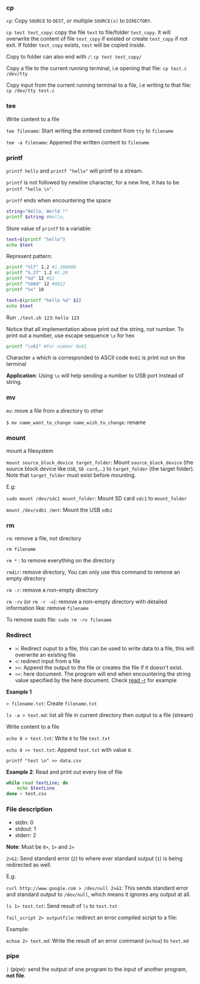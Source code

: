 ### cp

``cp``: Copy ``SOURCE`` to ``DEST``, or multiple ``SOURCE(s)`` to ``DIRECTORY``.

``cp test test_copy``: copy the file ``test`` to file/folder ``test_copy``. It will overwrite the content of file ``test_copy`` if existed or create ``test_copy`` if not exit. If folder ``test_copy`` exists, ``test`` will be copied inside.

Copy to folder can also end with ``/``: ``cp test test_copy/``

Copy a file to the current running terminal, i.e opening that file: ``cp test.c /dev/tty``

Copy input from the current running terminal to a file, i.e writing to that file: ``cp /dev/tty test.c``

### tee

Write content to a file

``tee filename``: Start writing the entered content from ``tty`` to ``filename``

``tee -a filename``: Appened the written content to ``filename``

### printf

``printf hello`` and ``printf "hello"`` will printf to a stream.

``printf`` is not followed by newline character, for a new line, it has to be ``printf "hello \n"``.

``printf`` ends when encountering the space

```sh
string="Hello, World !"
printf $string #Hello,
```

Store value of ``printf`` to a variable:

```sh
text=$(printf "hello")
echo $text
```

Represent pattern:

```sh
printf "%lf" 1.2 #1.200000
printf "%.2f" 1.2 #1.20
printf "%d" 12 #12
printf "%04d" 12 #0012
printf "%x" 10
```

```sh
text=$(printf "hello %d" $1)
echo $text
```

Run ``./test.sh 123``: ``hello 123``

Notice that all implementation above print out the string, not number. To print out a number, use escape sequence ``\x`` for hex

```sh
printf "\x61" #For number 0x61
```

Character ``a`` which is corresponded to ASCII code ``0x61`` is print out on the terminal

**Application**: Using ``\x`` will help sending a number to USB port instead of string.

### mv

``mv``: move a file from a directory to other

``$ mv name_want_to_change name_wish_to_change``: rename

### mount

mount a filesystem

``mount source_block_device target_folder``: Mount ``source_block_device`` (the source block device like ``USB``, ``SD card``,...)  to ``target_folder`` (the target folder). Note that ``target_folder`` must exist before mounting.

E.g: 

``sudo mount /dev/sdc1 mount_folder``: Mount SD card ``sdc1`` to ``mount_folder`` 

``mount /dev/sdb1 /mnt``: Mount the USB ``sdb1``

### rm

``rm``: remove a file, not directory

``rm filename``

``rm *`` : to remove everything on the directory

``rmdir``: remove directory, You can only use this command to remove an empty directory

``rm -r``: remove a non-empty directory

``rm -rv`` (or ``rm -r -v``): remove a non-empty directory with detailed information like: remove ``filename``

To remove sudo file: ``sudo rm -rv filename``

### Redirect

* ``>``: Redirect ouput to a file, this can be used to write data to a file, this will overwrite an existing file
* ``<``: redirect input from a file
* ``>>``: Append the output to the file or creates the file if it doesn't exist.
* ``<<``: here document. The program will end when encountering the string value specified by the here document. Check [read -r](https://github.com/TranPhucVinh/Linux-Shell/blob/master/Unix%20commands/File%20system/Read%20operations.md#read) for example
 
**Example 1**

``> filename.txt``: Create ``filename.txt``

``ls -a > text.md``: list all file in current directory then output to a file (stream)

Write content to a file

``echo 8 > test.txt``: Write ``8`` to file ``test.txt``

``echo 8 >> test.txt``: Append ``test.txt`` with value ``8``.

``printf "test \n" >> data.csv``

**Example 2**: Read and print out every line of file

```sh
while read textLine; do    
    echo $textLine    
done < test.csv
```

### File description

* stdin: 0
* stdout: 1
* stderr: 2

**Note**: Must be ``0>``, ``1>`` and ``2>``

``2>&1``: Send standard error (``2``) to where ever standard output (``1``) is being redirected as well.

E.g: 

``curl http://www.google.com > /dev/null 2>&1``: This sends standard error and standard output to ``/dev/null``, which means it ignores any output at all.

``ls 1> test.txt``: Send result of ``ls`` to ``test.txt``

``fail_script 2> outputfile``: redirect an error compiled script to a file: 

Example: 

``echoa 2> text.md``: Write the result of an error command (``echoa``) to ``text.md``

### pipe

``|`` (pipe): send the output of one program to the input of another program, **not file**.
